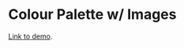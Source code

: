 # Colour Palette w/ Images

[Link to demo](https://larryzodiac.github.io/Creative-Coding/01_colour/01.2_colour_palettes/01.2.2_images/).
